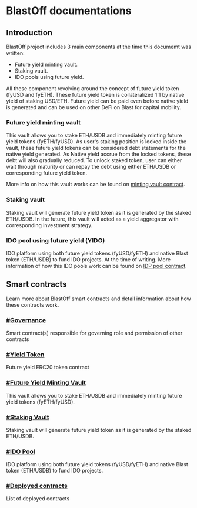 # BlastOff documentations

## Introduction
BlastOff project includes 3 main components at the time this documemt was written: 

* Future yield minting vault.
* Staking vault.
* IDO pools using future yield.

All these component revolving around the concept of future yield token (fyUSD and fyETH).
These future yield token is collateralized 1:1 by native yield of staking USD/ETH.
Future yield can be paid even before native yield is generated and can be used on other DeFi on Blast 
for capital mobility.

### Future yield minting vault

This vault allows you to stake ETH/USDB and immediately minting future yield tokens (fyETH/fyUSD).
As user's staking position is locked inside the vault, these future yield tokens can be considered debt statements for the native yield generated.
As Native yield accrue from the locked tokens, these debt will also gradually reduced. To unlock staked token, user can either wait through
maturity or can repay the debt using either ETH/USDB or corresponding future yield token.

More info on how this vault works can be found on [minting vault contract](./contracts/mint-vault.md).

### Staking vault

Staking vault will generate future yield token as it is generated by the staked ETH/USDB.
In the future, this vault will acted as a yield aggregator with corresponding investment strategy.

### IDO pool using future yield (YIDO)

IDO platform using both future yield tokens (fyUSD/fyETH) and native Blast token (ETH/USDB) to fund IDO projects.
At the time of writing. More information of how this IDO pools work can be found on [IDP pool contract](./contract.md).


## Smart contracts

Learn more about BlastOff smart contracts and detail information about how these contracts work.

### [#Governance](./docs/contracts/governance.md)

Smart contract(s) responsible for governing role and permission of other contracts

### [#Yield Token](./docs/contracts/yield-token.md)

Future yield ERC20 token contract

### [#Future Yield Minting Vault](./docs/contracts//mint-vault.md)

This vault allows you to stake ETH/USDB and immediately minting future yield tokens (fyETH/fyUSD).

### [#Staking Vault](./docs/contracts//staking-vault.md)

Staking vault will generate future yield token as it is generated by the staked ETH/USDB.

### [#IDO Pool](./docs/contracts/ido.md)

IDO platform using both future yield tokens (fyUSD/fyETH) and native Blast token (ETH/USDB) to fund IDO projects.

### [#Deployed contracts](./docs/contracts/deployed.md)

List of deployed contracts
